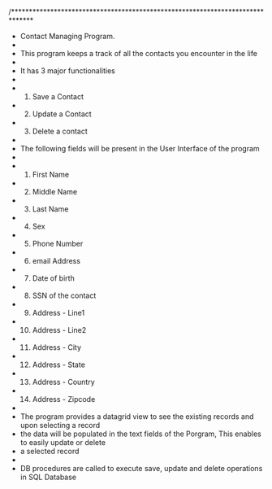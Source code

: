 /******************************************************************************
* Contact Managing Program.
* 
* This program keeps a track of all the contacts you encounter in the life
* 
* It has 3 major functionalities
* 
* 1) Save a Contact
* 2) Update a Contact
* 3) Delete a contact
* 
* The following fields will be present in the User Interface of the program
* 
* 1) First Name
* 2) Middle Name
* 3) Last Name
* 4) Sex
* 5) Phone Number
* 6) email Address
* 7) Date of birth
* 8) SSN of the contact
* 9) Address - Line1
* 10) Address - Line2
* 11) Address - City
* 12) Address - State
* 13) Address - Country
* 14) Address - Zipcode
* 
* The program provides a datagrid view to see the existing records and upon selecting a record
* the data will be populated in the text fields of the Porgram, This enables to easily update or delete
* a selected record
* 
* DB procedures are called to execute save, update and delete operations in SQL Database
